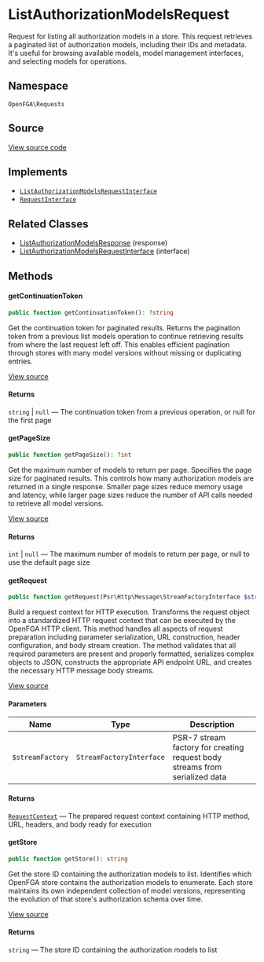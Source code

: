 # ListAuthorizationModelsRequest

Request for listing all authorization models in a store. This request retrieves a paginated list of authorization models, including their IDs and metadata. It&#039;s useful for browsing available models, model management interfaces, and selecting models for operations.

## Namespace

`OpenFGA\Requests`

## Source

[View source code](https://github.com/evansims/openfga-php/blob/main/src/Requests/ListAuthorizationModelsRequest.php)

## Implements

* [`ListAuthorizationModelsRequestInterface`](ListAuthorizationModelsRequestInterface.md)
* [`RequestInterface`](RequestInterface.md)

## Related Classes

* [ListAuthorizationModelsResponse](Responses/ListAuthorizationModelsResponse.md) (response)
* [ListAuthorizationModelsRequestInterface](Requests/ListAuthorizationModelsRequestInterface.md) (interface)

## Methods

#### getContinuationToken

```php
public function getContinuationToken(): ?string

```

Get the continuation token for paginated results. Returns the pagination token from a previous list models operation to continue retrieving results from where the last request left off. This enables efficient pagination through stores with many model versions without missing or duplicating entries.

[View source](https://github.com/evansims/openfga-php/blob/main/src/Requests/ListAuthorizationModelsRequest.php#L54)

#### Returns

`string` &#124; `null` — The continuation token from a previous operation, or null for the first page

#### getPageSize

```php
public function getPageSize(): ?int

```

Get the maximum number of models to return per page. Specifies the page size for paginated results. This controls how many authorization models are returned in a single response. Smaller page sizes reduce memory usage and latency, while larger page sizes reduce the number of API calls needed to retrieve all model versions.

[View source](https://github.com/evansims/openfga-php/blob/main/src/Requests/ListAuthorizationModelsRequest.php#L63)

#### Returns

`int` &#124; `null` — The maximum number of models to return per page, or null to use the default page size

#### getRequest

```php
public function getRequest(Psr\Http\Message\StreamFactoryInterface $streamFactory): OpenFGA\Network\RequestContext

```

Build a request context for HTTP execution. Transforms the request object into a standardized HTTP request context that can be executed by the OpenFGA HTTP client. This method handles all aspects of request preparation including parameter serialization, URL construction, header configuration, and body stream creation. The method validates that all required parameters are present and properly formatted, serializes complex objects to JSON, constructs the appropriate API endpoint URL, and creates the necessary HTTP message body streams.

[View source](https://github.com/evansims/openfga-php/blob/main/src/Requests/ListAuthorizationModelsRequest.php#L72)

#### Parameters

| Name             | Type                     | Description                                                                 |
| ---------------- | ------------------------ | --------------------------------------------------------------------------- |
| `$streamFactory` | `StreamFactoryInterface` | PSR-7 stream factory for creating request body streams from serialized data |

#### Returns

[`RequestContext`](Network/RequestContext.md) — The prepared request context containing HTTP method, URL, headers, and body ready for execution

#### getStore

```php
public function getStore(): string

```

Get the store ID containing the authorization models to list. Identifies which OpenFGA store contains the authorization models to enumerate. Each store maintains its own independent collection of model versions, representing the evolution of that store&#039;s authorization schema over time.

[View source](https://github.com/evansims/openfga-php/blob/main/src/Requests/ListAuthorizationModelsRequest.php#L91)

#### Returns

`string` — The store ID containing the authorization models to list

